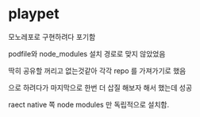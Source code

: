 # playpet

모노레포로 구현하려다 포기함

podfile와 node_modules 설치 경로로 맞지 않았었음

딱히 공유할 꺼리고 없는것같아 각각 repo 를 가져가기로 했음 

으로 하려다가 마지막으로 한번 더 삽질 해보자 해서 했는데 성공

raect native 쪽 node modules 만 독립적으로 설치함. 
